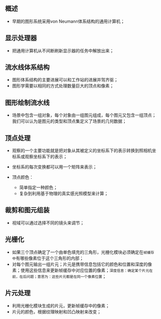 ## 概述

* 早期的图形系统采用von Neumann体系结构的通用计算机；

## 显示处理器

* 把通用计算机从不间断刷新显示器的任务中解放出来；

## 流水线体系结构

* 图形体系结构的主要进展可以和工作站的进展并驾齐驱；
* 图形学需要以相同的方式处理数量巨大的顶点和像素；

## 图形绘制流水线

* 场景中包含一组对象，每个对象由一组图元组成，每个图元又包含一组顶点；我们可以认为是图元的类型和顶点集定义了场景的几何数据；

## 顶点处理

* 观察的一个主要功能就是把对象从其被定义的坐标系下的表示转换到照相机坐标系或观察坐标系下的表示；
* 坐标系的每次变换都可以用一个矩阵来表示；

* 顶点颜色：
  - 简单指定一种颜色；
  - 复杂到利用基于物理的真实感光照模型来计算；

## 裁剪和图元组装

* 视域可以通过选择不同的镜头来调节；

## 光栅化

* 如果三个顶点确定了一个由单色填充的三角形，光栅化模块必须确定在`帧缓存中`有哪些像素位于这个三角形的内部；
* 对每个图元输出一组片元；片元是携带信息包括它的颜色和位置和深度的像素；使用这些信息来更新帧缓存中对应位置的像素；`深度信息：确定某个片元在前，在后问题；意思为：这些片元都是在同一个像素位置`；

## 片元处理

* 利用光栅化模块生成的片元，更新帧缓存中的像素；
* 片元的颜色，根据纹理映射和凹凸映射来改变；